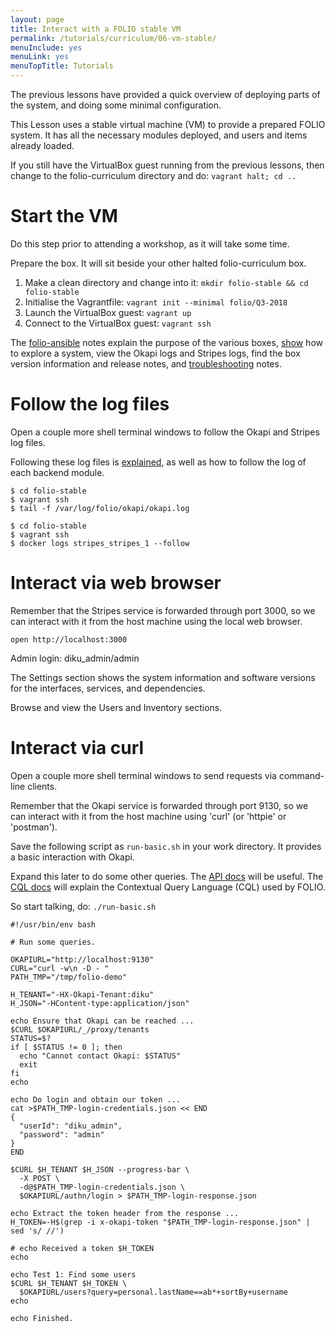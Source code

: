 ```yaml
---
layout: page
title: Interact with a FOLIO stable VM
permalink: /tutorials/curriculum/06-vm-stable/
menuInclude: yes
menuLink: yes
menuTopTitle: Tutorials
---
```


The previous lessons have provided a quick overview of deploying parts of the system, and doing some minimal configuration.

This Lesson uses a stable virtual machine (VM) to provide a prepared FOLIO system.
It has all the necessary modules deployed, and users and items already loaded.

If you still have the VirtualBox guest running from the previous lessons, then change to the folio-curriculum directory and do: `vagrant halt; cd ..`

# Start the VM

Do this step prior to attending a workshop, as it will take some time.

Prepare the box. It will sit beside your other halted folio-curriculum box.

1. Make a clean directory and change into it: `mkdir folio-stable && cd folio-stable`
1. Initialise the Vagrantfile: `vagrant init --minimal folio/Q3-2018`
1. Launch the VirtualBox guest: `vagrant up`
1. Connect to the VirtualBox guest: `vagrant ssh`

The [folio-ansible](https://github.com/folio-org/folio-ansible) notes explain the purpose of the various boxes, [show](https://github.com/folio-org/folio-ansible/blob/master/doc/index.md) how to explore a system, view the Okapi logs and Stripes logs, find the box version information and release notes, and [troubleshooting](https://github.com/folio-org/folio-ansible/blob/master/doc/index.md#troubleshootingknown-issues) notes.

# Follow the log files

Open a couple more shell terminal windows to follow the Okapi and Stripes log files.

Following these log files is [explained](https://github.com/folio-org/folio-ansible/blob/master/doc/index.md#viewing-the-okapi-log), as well as how to follow the log of each backend module.

```shell
$ cd folio-stable
$ vagrant ssh
$ tail -f /var/log/folio/okapi/okapi.log
```

```shell
$ cd folio-stable
$ vagrant ssh
$ docker logs stripes_stripes_1 --follow
```

# Interact via web browser

Remember that the Stripes service is forwarded through port 3000, so we can interact with it from the host machine using the local web browser.

`open http://localhost:3000`

Admin login: diku_admin/admin

The Settings section shows the system information and software versions for the interfaces, services, and dependencies.

Browse and view the Users and Inventory sections.

# Interact via curl

Open a couple more shell terminal windows to send requests via command-line clients.

Remember that the Okapi service is forwarded through port 9130, so we can interact with it from the host machine using 'curl' (or 'httpie' or 'postman').

Save the following script as `run-basic.sh` in your work directory. It provides a basic interaction with Okapi.

Expand this later to do some other queries.
The [API docs](/reference/api/) will be useful.
The [CQL docs](/reference/glossary/#cql) will explain the Contextual Query Language (CQL) used by FOLIO.

So start talking, do: `./run-basic.sh`

```shell
#!/usr/bin/env bash

# Run some queries.

OKAPIURL="http://localhost:9130"
CURL="curl -w\n -D - "
PATH_TMP="/tmp/folio-demo"

H_TENANT="-HX-Okapi-Tenant:diku"
H_JSON="-HContent-type:application/json"

echo Ensure that Okapi can be reached ...
$CURL $OKAPIURL/_/proxy/tenants
STATUS=$?
if [ $STATUS != 0 ]; then
  echo "Cannot contact Okapi: $STATUS"
  exit
fi
echo

echo Do login and obtain our token ...
cat >$PATH_TMP-login-credentials.json << END
{
  "userId": "diku_admin",
  "password": "admin"
}
END

$CURL $H_TENANT $H_JSON --progress-bar \
  -X POST \
  -d@$PATH_TMP-login-credentials.json \
  $OKAPIURL/authn/login > $PATH_TMP-login-response.json

echo Extract the token header from the response ...
H_TOKEN=-H$(grep -i x-okapi-token "$PATH_TMP-login-response.json" | sed 's/ //')

# echo Received a token $H_TOKEN
echo

echo Test 1: Find some users
$CURL $H_TENANT $H_TOKEN \
  $OKAPIURL/users?query=personal.lastName==ab*+sortBy+username
echo

echo Finished.
```

